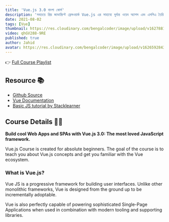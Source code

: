 ```yaml
---
title: 'Vue.js 3.0 বাংলা কোর্স'
description: 'সবচেয়ে প্রিয় জাভাস্ক্রিপ্ট ফ্রেমওয়ার্ক Vue.js এর সাহায্যে দুর্দান্ত ওয়েব অ্যাপস এবং এসপিএ তৈরি করুন'
date: 2021-08-02
tags: [Vue]
thumbnail: https://res.cloudinary.com/bengalcoder/image/upload/v1627881690/vuejs-3-bangla-course_nmijos.jpg
video: qhGV288-9RE
published: true
author: Jahid
avatar: https://res.cloudinary.com/bengalcoder/image/upload/v1626592843/jahid_bo0fiu.png
---
```


👉 [Full Course Playlist](https://www.youtube.com/playlist?list=PLAyYPhceiWs88SMpxMytAmYgx9VFo8Nbo)

## Resource 📚

- [Github Source](https://github.com/jahidanowar/vue3-course)
- [Vue Documentation](https://v3.vuejs.org/guide/introduction.html)
- [Basic JS tutorial by Stacklearner](https://www.youtube.com/watch?v=qe9k1se3bSQ&list=PL_XxuZqN0xVAJTV_1ZXwB1XIiFkK0ddZA)

## Course Details 🧑‍💻

**Build cool Web Apps and SPAs with Vue.js 3.0: The most loved JavaScript framework.**

Vue.js Course is created for absolute beginners. The goal of the course is to teach you about Vue.js concepts and get you familiar with the Vue ecosystem.

### What is Vue.js?

Vue JS is a progressive framework for building user interfaces. Unlike other monolithic frameworks, Vue is designed from the ground up to be incrementally adoptable.

Vue is also perfectly capable of powering sophisticated Single-Page Applications when used in combination with modern tooling and supporting libraries.
